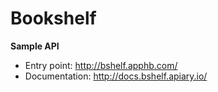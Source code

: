 Bookshelf
=========

__Sample API__

* Entry point: http://bshelf.apphb.com/
* Documentation: http://docs.bshelf.apiary.io/

